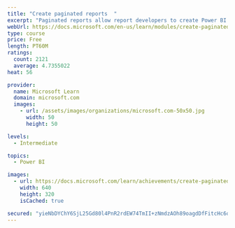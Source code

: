 ```yaml
---
title: "Create paginated reports  "
excerpt: "Paginated reports allow report developers to create Power BI artifacts that have tightly controlled rendering requirements. Paginated reports are ideal for creating sales invoices, receipts, purchase orders, and tabular data. This module will teach you how to create reports, add parameters, and work with tables and charts in paginated reports."
webUrl: https://docs.microsoft.com/en-us/learn/modules/create-paginated-reports-power-bi/
type: course
price: Free
length: PT60M
ratings:
  count: 2121
  average: 4.7355022
heat: 56

provider:
  name: Microsoft Learn
  domain: microsoft.com
  images:
    - url: /assets/images/organizations/microsoft.com-50x50.jpg
      width: 50
      height: 50

levels:
  - Intermediate

topics:
  - Power BI

images:
  - url: https://docs.microsoft.com/learn/achievements/create-paginated-reports-power-bi-social.png
    width: 640
    height: 320
    isCached: true

secured: "yieNbDYChY6SjL25Gd80l4PnR2rdEW74TmII+zNmdzAOh89oagdDfFitcHc6qSlb5HpRjDYWcSCXJWaTYFWlXCsclthXxTykobldJLTKL0nu5UM/HKTfdzBgz5WhKngyOkIsKp++xxCPR5HDQ3enMuHzHhhNsJOhTNnXr/2292Uu4kEd2sy1rKS0ZTARemkDWOXoDVtfbnuMYgR1c48CoETT6JvNDVFpcC8+7MZyFAMZeHVmH8TfmiBOCSIrqORZvLbYkfnI59SniYeNXOjleqhXaBMZPZUs9VsHXF8nqSAnxiR+O2jcy+QnFxhba03XDKVjHWTOrG89LM13T7Yhvo9r9EvJk1lAsgDbwYYwpfqSzrIIz8YfebsitK62NNStThlgcPTDcNZZ1bWoifVvs+gyhfS+sRjycVFasPmBcbQ=;sr1FQ/Ytg/68UM5bjH5BaQ=="
---
```


